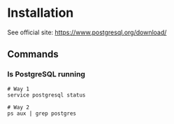# Installation

See official site: https://www.postgresql.org/download/

## Commands

### Is PostgreSQL running

```
# Way 1
service postgresql status

# Way 2
ps aux | grep postgres
```
